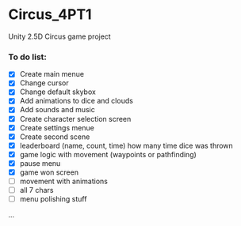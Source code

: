 # Circus_4PT1
Unity 2.5D Circus game project

### To do list:
- [x] Create main menue
- [x] Change cursor
- [x] Change default skybox
- [x] Add animations to dice and clouds
- [x] Add sounds and music
- [x] Create character selection screen
- [x] Create settings menue
- [x] Create second scene
- [x] leaderboard (name, count, time) how many time dice was thrown 
- [x] game logic with movement (waypoints or pathfinding)
- [x] pause menu
- [x] game won screen
- [ ] movement with animations
- [ ] all 7 chars
- [ ] menu polishing stuff

...
